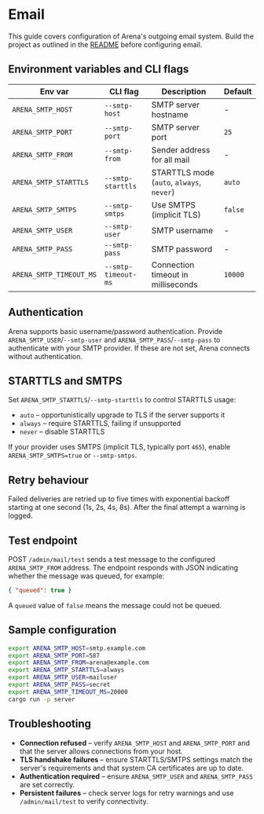 # Email

This guide covers configuration of Arena's outgoing email system. Build the
project as outlined in the [README](../README.md#building) before configuring
email.

## Environment variables and CLI flags

| Env var                 | CLI flag            | Description                               | Default |
| ----------------------- | ------------------- | ----------------------------------------- | ------- |
| `ARENA_SMTP_HOST`       | `--smtp-host`       | SMTP server hostname                      | -       |
| `ARENA_SMTP_PORT`       | `--smtp-port`       | SMTP server port                          | `25`    |
| `ARENA_SMTP_FROM`       | `--smtp-from`       | Sender address for all mail               | -       |
| `ARENA_SMTP_STARTTLS`   | `--smtp-starttls`   | STARTTLS mode (`auto`, `always`, `never`) | `auto`  |
| `ARENA_SMTP_SMTPS`      | `--smtp-smtps`      | Use SMTPS (implicit TLS)                  | `false` |
| `ARENA_SMTP_USER`       | `--smtp-user`       | SMTP username                             | -       |
| `ARENA_SMTP_PASS`       | `--smtp-pass`       | SMTP password                             | -       |
| `ARENA_SMTP_TIMEOUT_MS` | `--smtp-timeout-ms` | Connection timeout in milliseconds        | `10000` |

## Authentication

Arena supports basic username/password authentication. Provide
`ARENA_SMTP_USER`/`--smtp-user` and `ARENA_SMTP_PASS`/`--smtp-pass` to
authenticate with your SMTP provider. If these are not set, Arena
connects without authentication.

## STARTTLS and SMTPS

Set `ARENA_SMTP_STARTTLS`/`--smtp-starttls` to control STARTTLS usage:

- `auto` – opportunistically upgrade to TLS if the server supports it
- `always` – require STARTTLS, failing if unsupported
- `never` – disable STARTTLS

If your provider uses SMTPS (implicit TLS, typically port `465`), enable
`ARENA_SMTP_SMTPS=true` or `--smtp-smtps`.

## Retry behaviour

Failed deliveries are retried up to five times with exponential
backoff starting at one second (1s, 2s, 4s, 8s). After the final
attempt a warning is logged.

## Test endpoint

POST `/admin/mail/test` sends a test message to the configured
`ARENA_SMTP_FROM` address. The endpoint responds with JSON indicating
whether the message was queued, for example:

```json
{ "queued": true }
```

A `queued` value of `false` means the message could not be queued.

## Sample configuration

```bash
export ARENA_SMTP_HOST=smtp.example.com
export ARENA_SMTP_PORT=587
export ARENA_SMTP_FROM=arena@example.com
export ARENA_SMTP_STARTTLS=always
export ARENA_SMTP_USER=mailuser
export ARENA_SMTP_PASS=secret
export ARENA_SMTP_TIMEOUT_MS=20000
cargo run -p server
```

## Troubleshooting

- **Connection refused** – verify `ARENA_SMTP_HOST` and `ARENA_SMTP_PORT`
  and that the server allows connections from your host.
- **TLS handshake failures** – ensure STARTTLS/SMTPS settings match the
  server's requirements and that system CA certificates are up to date.
- **Authentication required** – ensure `ARENA_SMTP_USER` and
  `ARENA_SMTP_PASS` are set correctly.
- **Persistent failures** – check server logs for retry warnings and use
  `/admin/mail/test` to verify connectivity.
